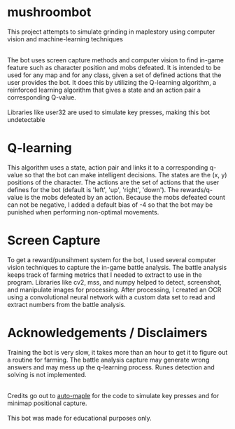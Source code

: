 # mushroombot

This project attempts to simulate grinding in maplestory using computer vision and machine-learning techniques<br><br>

The bot uses screen capture methods and computer vision to find in-game feature such as character position and mobs defeated. 
It is intended to be used for any map and for any class, given a set of defined actions that the user provides the bot.
It does this by utilizing the Q-learning algorithm, a reinforced learning algorithm that gives a state and an action pair a corresponding Q-value.
<br><br>
Libraries like user32 are used to simulate key presses, making this bot undetectable

# Q-learning
This algorithm uses a state, action pair and links it to a corresponding q-value so that the bot can make intelligent decisions.
The states are the (x, y) positions of the character. The actions are the set of actions that the user defines for the bot (default is
'left', 'up', 'right', 'down'). The rewards/q-value is the mobs defeated by an action. Because the mobs defeated count can not be negative, 
I added a default bias of -4 so that the bot may be punished when performing non-optimal movements.

# Screen Capture
To get a reward/punsihment system for the bot, I used several computer vision techniques to capture the in-game battle analysis.
The battle analysis keeps track of farming metrics that I needed to extract to use in the program.
Libraries like cv2, mss, and numpy helped to detect, screenshot, and manipulate images for processing. 
After processing, I created an OCR using a convolutional neural network with a custom data set to read and extract numbers from the battle analysis.

# Acknowledgements / Disclaimers
Training the bot is very slow, it takes more than an hour to get it to figure out a routine for farming. The battle analysis capture may generate wrong
answers and may mess up the q-learning process. Runes detection and solving is not implemented. <br><br>

Credits go out to [auto-maple](https://github.com/tanjeffreyz/auto-maple) for the code to simulate key presses and for minimap positional capture.<br><br>
This bot was made for educational purposes only. 
